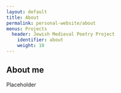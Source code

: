 ```yaml
---
layout: default
title: About
permalink: personal-website/about
menus: Projects
  header: Jewish Medieval Poetry Project
    identifier: about
    weight: 10
---
```


## About me
Placeholder
